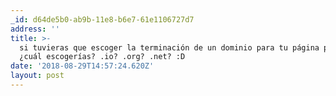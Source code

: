 ```yaml
---
_id: d64de5b0-ab9b-11e8-b6e7-61e1106727d7
address: ''
title: >-
  si tuvieras que escoger la terminación de un dominio para tu página personal,
  ¿cuál escogerías? .io? .org? .net? :D
date: '2018-08-29T14:57:24.620Z'
layout: post
---
```

 
